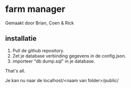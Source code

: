 # farm manager
Gemaakt door Brian, Coen & Rick

## installatie

1. Pull de github repository.
2. Zet je database verbinding gegevens in de   config.json.
3. importeer "db dump.sql" in je database.

That's all. 

Je kan nu naar de localhost/<naam van folder\>/public/
